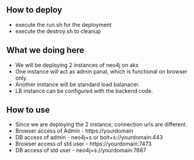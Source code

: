 ## How to deploy

- execute the run.sh for the deployment
- execute the destroy.sh to cleanup

## What we doing here

- We will be deploying 2 instances of neo4j on aks
- One instance will act as admin panal, which is functional on browser only.
- Another instance will be standard load balanacer.
- LB instance can be configured with the backend code.

## How to use

- Since we are deploying the 2 instance, connection urls are different.
- Browser access of Admin - https://yourdomain
- DB access of admin - neo4j+s or bolt+s://yourdomain:443
- Browser access of std user - https://yourdomain:7473
- DB access of std user - neo4j+s://yourdomain:7687
